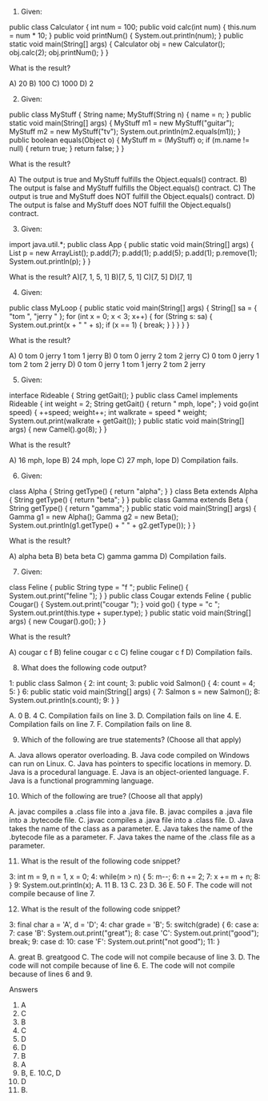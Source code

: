 1. Given: 
 
public class Calculator {
 int num = 100;
 public void calc(int num) {
  this.num = num * 10;
 }
 public void printNum() {
  System.out.println(num);
 }
 public static void main(String[] args) {
  Calculator obj = new Calculator();
  obj.calc(2);
  obj.printNum();
 }
}
 
What is the result? 
 
A) 20
B) 100
C) 1000
D) 2 


2. Given: 
 
public class MyStuff {
 String name;
 MyStuff(String n) {
  name = n;
 }
 public static void main(String[] args) {
  MyStuff m1 = new MyStuff("guitar");
  MyStuff m2 = new MyStuff("tv");
  System.out.println(m2.equals(m1));
 }
 public boolean equals(Object o) {
  MyStuff m = (MyStuff) o;
  if (m.name != null) {
   return true;
  }
  return false;
 }
}
 
What is the result? 
 
A) The output is true and MyStuff fulfills the Object.equals() contract.
B) The output is false and MyStuff fulfills the Object.equals() contract.
C) The output is true and MyStuff does NOT fulfill the Object.equals() contract.
D) The output is false and MyStuff does NOT fulfill the Object.equals() contract.

3. Given: 
 
import java.util.*;
public class App {
 public static void main(String[] args) {
  List p = new ArrayList();
  p.add(7);
  p.add(1);
  p.add(5);
  p.add(1);
  p.remove(1);
  System.out.println(p);
 }
}
 
What is the result? 
A)[7, 1, 5, 1]
B)[7, 5, 1]
C)[7, 5]
D)[7, 1]


4. Given: 
 
public class MyLoop {
 public static void main(String[] args) {
  String[] sa = {
   "tom ",
   "jerry "
  };
  for (int x = 0; x < 3; x++) {
   for (String s: sa) {
    System.out.print(x + " " + s);
    if (x == 1) {
     break;
    }
   }
  }
 }
}
 
What is the result? 
 
A) 0 tom 0 jerry 1 tom 1 jerry
B) 0 tom 0 jerry 2 tom 2 jerry
C) 0 tom 0 jerry 1 tom 2 tom 2 jerry
D) 0 tom 0 jerry 1 tom 1 jerry 2 tom 2 jerry 


5. Given: 
 
interface Rideable {
 String getGait();
}
public class Camel implements Rideable {
 int weight = 2;
 String getGait() {
  return " mph, lope";
 }
 void go(int speed) {
  ++speed;
  weight++;
  int walkrate = speed * weight;
  System.out.print(walkrate + getGait());
 }
 public static void main(String[] args) {
  new Camel().go(8);
 }
}
 
What is the result? 
 
A) 16 mph, lope
B) 24 mph, lope
C) 27 mph, lope
D) Compilation fails.

6. Given: 
 
class Alpha {
 String getType() {
  return "alpha";
 }
}
class Beta extends Alpha {
 String getType() {
  return "beta";
 }
}
public class Gamma extends Beta {
 String getType() {
  return "gamma";
 }
 public static void main(String[] args) {
  Gamma g1 = new Alpha();
  Gamma g2 = new Beta();
  System.out.println(g1.getType() + " " +
   g2.getType());
 }
}
 
What is the result? 
 
A) alpha beta
B) beta beta
C) gamma gamma
D) Compilation fails.


7. Given: 
 
class Feline {
 public String type = "f ";
 public Feline() {
  System.out.print("feline ");
 }
}
public class Cougar extends Feline {
 public Cougar() {
  System.out.print("cougar ");
 }
 void go() {
  type = "c ";
  System.out.print(this.type + super.type);
 }
 public static void main(String[] args) {
  new Cougar().go();
 }
}
 
What is the result? 
 
A) cougar c f
B) feline cougar c c
C) feline cougar c f
D) Compilation fails.

8.  What does the following code output?
 
1: public class Salmon {
2:  int count;
3:  public void Salmon() {
4:    count = 4;
5:  }
6: public static void main(String[] args) {
7:  Salmon s = new Salmon();
8:  System.out.println(s.count);
9: } }
 
A. 0
B. 4
C.  Compilation fails on line 3.
D.  Compilation fails on line 4.
E.  Compilation fails on line 7.
F.  Compilation fails on line 8.
 
9.  Which of the following are true statements? (Choose all that apply)
 
A.  Java allows operator overloading.
B.  Java code compiled on Windows can run on Linux.
C.  Java has pointers to specific locations in memory.
D.  Java is a procedural language.
E.  Java is an object-oriented language.
F.  Java is a functional programming language.
 
10.  Which of the following are true? (Choose all that apply)
 
A. javac compiles a .class file into a .java file.
B. javac compiles a .java file into a .bytecode file.
C. javac compiles a .java file into a .class file.
D. Java takes the name of the class as a parameter.
E. Java takes the name of the .bytecode file as a parameter.
F. Java takes the name of the .class  file as a parameter.

 
 
 
11.  What is the result of the following code snippet?
 
3: int m = 9, n = 1, x = 0;
4: while(m > n) {
5:   m--;
6:   n += 2;
7:   x += m + n;
8: }
9: System.out.println(x);
A. 11
B. 13
C. 23
D. 36
E. 50
F. The code will not compile because of line 7.
 
 
12.  What is the result of the following code snippet?
 
3: final char a = 'A', d = 'D';
4: char grade = 'B';
5: switch(grade) {
6:   case a:
7:   case 'B': System.out.print("great");
8:   case 'C': System.out.print("good"); break;
9:   case d:
10:  case 'F': System.out.print("not good");
11: }
 
A. great
B. greatgood
C.  The code will not compile because of line 3.
D.  The code will not compile because of line 6.
E.  The code will not compile because of lines 6 and 9.

 
Answers
1. A
2. C
3. B
4. C
5. D
6. D
7. B
8. A
9. B, E.
10.C, D
11.  D
12.  B.

